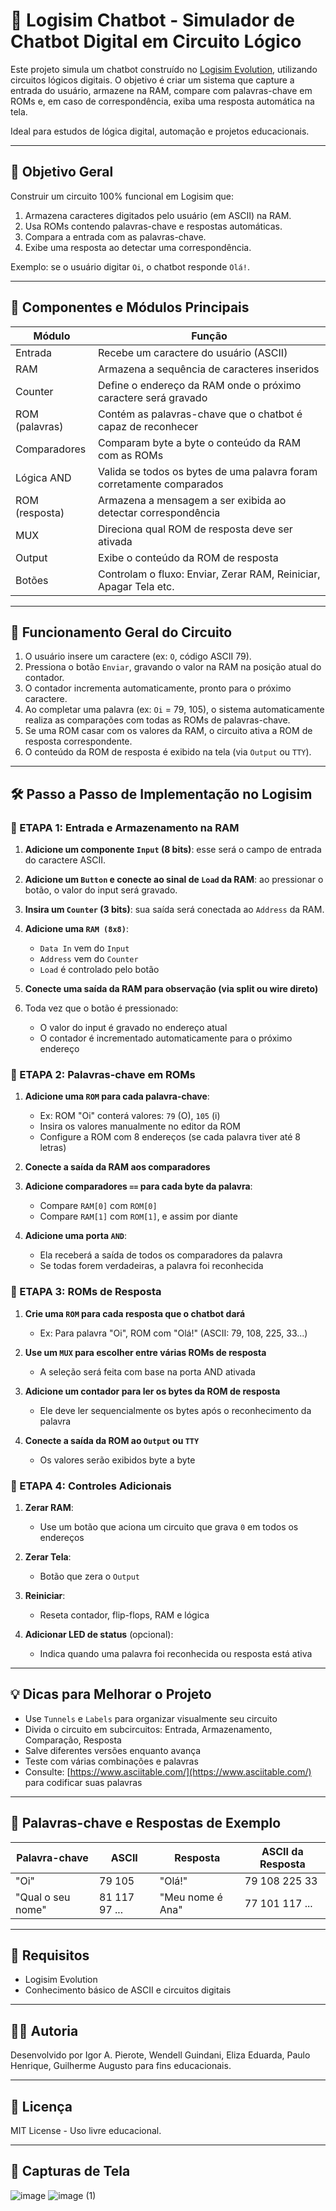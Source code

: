 # 🤖 Logisim Chatbot - Simulador de Chatbot Digital em Circuito Lógico

Este projeto simula um chatbot construído no [Logisim Evolution](https://github.com/logisim-evolution/logisim-evolution), utilizando circuitos lógicos digitais. O objetivo é criar um sistema que capture a entrada do usuário, armazene na RAM, compare com palavras-chave em ROMs e, em caso de correspondência, exiba uma resposta automática na tela.

Ideal para estudos de lógica digital, automação e projetos educacionais.

---

## 🎯 Objetivo Geral

Construir um circuito 100% funcional em Logisim que:

1. Armazena caracteres digitados pelo usuário (em ASCII) na RAM.
2. Usa ROMs contendo palavras-chave e respostas automáticas.
3. Compara a entrada com as palavras-chave.
4. Exibe uma resposta ao detectar uma correspondência.

Exemplo: se o usuário digitar `Oi`, o chatbot responde `Olá!`.

---

## 🧩 Componentes e Módulos Principais

| Módulo         | Função                                                                |
| -------------- | --------------------------------------------------------------------- |
| Entrada        | Recebe um caractere do usuário (ASCII)                                |
| RAM            | Armazena a sequência de caracteres inseridos                          |
| Counter        | Define o endereço da RAM onde o próximo caractere será gravado        |
| ROM (palavras) | Contém as palavras-chave que o chatbot é capaz de reconhecer          |
| Comparadores   | Comparam byte a byte o conteúdo da RAM com as ROMs                    |
| Lógica AND     | Valida se todos os bytes de uma palavra foram corretamente comparados |
| ROM (resposta) | Armazena a mensagem a ser exibida ao detectar correspondência         |
| MUX            | Direciona qual ROM de resposta deve ser ativada                       |
| Output         | Exibe o conteúdo da ROM de resposta                                   |
| Botões         | Controlam o fluxo: Enviar, Zerar RAM, Reiniciar, Apagar Tela etc.     |

---

## 🔁 Funcionamento Geral do Circuito

1. O usuário insere um caractere (ex: `O`, código ASCII 79).
2. Pressiona o botão `Enviar`, gravando o valor na RAM na posição atual do contador.
3. O contador incrementa automaticamente, pronto para o próximo caractere.
4. Ao completar uma palavra (ex: `Oi` = 79, 105), o sistema automaticamente realiza as comparações com todas as ROMs de palavras-chave.
5. Se uma ROM casar com os valores da RAM, o circuito ativa a ROM de resposta correspondente.
6. O conteúdo da ROM de resposta é exibido na tela (via `Output` ou `TTY`).

---

## 🛠️ Passo a Passo de Implementação no Logisim

### 🔹 ETAPA 1: Entrada e Armazenamento na RAM

1. **Adicione um componente `Input` (8 bits)**: esse será o campo de entrada do caractere ASCII.
2. **Adicione um `Button` e conecte ao sinal de `Load` da RAM**: ao pressionar o botão, o valor do input será gravado.
3. **Insira um `Counter` (3 bits)**: sua saída será conectada ao `Address` da RAM.
4. **Adicione uma `RAM (8x8)`**:

   * `Data In` vem do `Input`
   * `Address` vem do `Counter`
   * `Load` é controlado pelo botão
5. **Conecte uma saída da RAM para observação (via split ou wire direto)**
6. Toda vez que o botão é pressionado:

   * O valor do input é gravado no endereço atual
   * O contador é incrementado automaticamente para o próximo endereço

### 🔹 ETAPA 2: Palavras-chave em ROMs

1. **Adicione uma `ROM` para cada palavra-chave**:

   * Ex: ROM "Oi" conterá valores: `79` (O), `105` (i)
   * Insira os valores manualmente no editor da ROM
   * Configure a ROM com 8 endereços (se cada palavra tiver até 8 letras)
2. **Conecte a saída da RAM aos comparadores**
3. **Adicione comparadores `==` para cada byte da palavra**:

   * Compare `RAM[0]` com `ROM[0]`
   * Compare `RAM[1]` com `ROM[1]`, e assim por diante
4. **Adicione uma porta `AND`**:

   * Ela receberá a saída de todos os comparadores da palavra
   * Se todas forem verdadeiras, a palavra foi reconhecida

### 🔹 ETAPA 3: ROMs de Resposta

1. **Crie uma `ROM` para cada resposta que o chatbot dará**

   * Ex: Para palavra "Oi", ROM com "Olá!" (ASCII: 79, 108, 225, 33...)
2. **Use um `MUX` para escolher entre várias ROMs de resposta**

   * A seleção será feita com base na porta AND ativada
3. **Adicione um contador para ler os bytes da ROM de resposta**

   * Ele deve ler sequencialmente os bytes após o reconhecimento da palavra
4. **Conecte a saída da ROM ao `Output` ou `TTY`**

   * Os valores serão exibidos byte a byte

### 🔹 ETAPA 4: Controles Adicionais

1. **Zerar RAM**:

   * Use um botão que aciona um circuito que grava `0` em todos os endereços
2. **Zerar Tela**:

   * Botão que zera o `Output`
3. **Reiniciar**:

   * Reseta contador, flip-flops, RAM e lógica
4. **Adicionar LED de status** (opcional):

   * Indica quando uma palavra foi reconhecida ou resposta está ativa

---

## 💡 Dicas para Melhorar o Projeto

* Use `Tunnels` e `Labels` para organizar visualmente seu circuito
* Divida o circuito em subcircuitos: Entrada, Armazenamento, Comparação, Resposta
* Salve diferentes versões enquanto avança
* Teste com várias combinações e palavras
* Consulte: [https://www.asciitable.com/](https://www.asciitable.com/) para codificar suas palavras

---

## 🧪 Palavras-chave e Respostas de Exemplo

| Palavra-chave     | ASCII         | Resposta         | ASCII da Resposta |
| ----------------- | ------------- | ---------------- | ----------------- |
| "Oi"              | 79 105        | "Olá!"           | 79 108 225 33     |
| "Qual o seu nome" | 81 117 97 ... | "Meu nome é Ana" | 77 101 117 ...    |

---

## 🧾 Requisitos

* Logisim Evolution
* Conhecimento básico de ASCII e circuitos digitais

---

## 👨‍🏫 Autoria

Desenvolvido por Igor A. Pierote, Wendell Guindani, Eliza Eduarda, Paulo Henrique, Guilherme Augusto para fins educacionais.

---

## 📄 Licença

MIT License - Uso livre educacional.

---

## 📸 Capturas de Tela

![image](https://github.com/user-attachments/assets/4a38e540-c4e2-4046-aff0-1fa94a513883)
![image (1)](https://github.com/user-attachments/assets/65257039-767d-453c-9050-ccee5ce74053)
